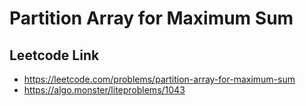 # Partition Array for Maximum Sum

## Leetcode Link
- https://leetcode.com/problems/partition-array-for-maximum-sum
- https://algo.monster/liteproblems/1043
